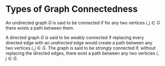 Types of Graph Connectedness
============================

An undirected graph $G$ is said to be connected if for any two vertices $i, j \in G$ there exists a path between them.

A directed graph $G$ is said to be *weakly* connected if replacing every directed edge with an *undirected* edge would create a path between any two vertices $i, j \in G$. The graph is said to be *strongly* connected if, without replacing the directed edges, there exist a path between any two verticies $i, j \in G$.